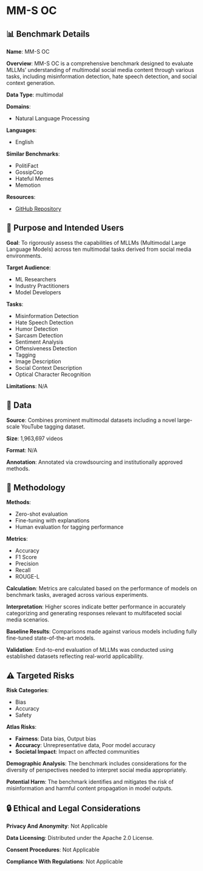 # MM-S OC

## 📊 Benchmark Details

**Name**: MM-S OC

**Overview**: MM-S OC is a comprehensive benchmark designed to evaluate MLLMs’ understanding of multimodal social media content through various tasks, including misinformation detection, hate speech detection, and social context generation.

**Data Type**: multimodal

**Domains**:
- Natural Language Processing

**Languages**:
- English

**Similar Benchmarks**:
- PolitiFact
- GossipCop
- Hateful Memes
- Memotion

**Resources**:
- [GitHub Repository](https://github.com/claws-lab/MMSoc.git)

## 🎯 Purpose and Intended Users

**Goal**: To rigorously assess the capabilities of MLLMs (Multimodal Large Language Models) across ten multimodal tasks derived from social media environments.

**Target Audience**:
- ML Researchers
- Industry Practitioners
- Model Developers

**Tasks**:
- Misinformation Detection
- Hate Speech Detection
- Humor Detection
- Sarcasm Detection
- Sentiment Analysis
- Offensiveness Detection
- Tagging
- Image Description
- Social Context Description
- Optical Character Recognition

**Limitations**: N/A

## 💾 Data

**Source**: Combines prominent multimodal datasets including a novel large-scale YouTube tagging dataset.

**Size**: 1,963,697 videos

**Format**: N/A

**Annotation**: Annotated via crowdsourcing and institutionally approved methods.

## 🔬 Methodology

**Methods**:
- Zero-shot evaluation
- Fine-tuning with explanations
- Human evaluation for tagging performance

**Metrics**:
- Accuracy
- F1 Score
- Precision
- Recall
- ROUGE-L

**Calculation**: Metrics are calculated based on the performance of models on benchmark tasks, averaged across various experiments.

**Interpretation**: Higher scores indicate better performance in accurately categorizing and generating responses relevant to multifaceted social media scenarios.

**Baseline Results**: Comparisons made against various models including fully fine-tuned state-of-the-art models.

**Validation**: End-to-end evaluation of MLLMs was conducted using established datasets reflecting real-world applicability.

## ⚠️ Targeted Risks

**Risk Categories**:
- Bias
- Accuracy
- Safety

**Atlas Risks**:
- **Fairness**: Data bias, Output bias
- **Accuracy**: Unrepresentative data, Poor model accuracy
- **Societal Impact**: Impact on affected communities

**Demographic Analysis**: The benchmark includes considerations for the diversity of perspectives needed to interpret social media appropriately.

**Potential Harm**: The benchmark identifies and mitigates the risk of misinformation and harmful content propagation in model outputs.

## 🔒 Ethical and Legal Considerations

**Privacy And Anonymity**: Not Applicable

**Data Licensing**: Distributed under the Apache 2.0 License.

**Consent Procedures**: Not Applicable

**Compliance With Regulations**: Not Applicable
